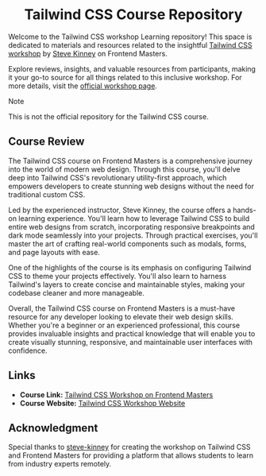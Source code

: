 <a name="readme-top"></a>

<div align="center">
  <h1> Tailwind CSS Course Repository</h1>
</div>

Welcome to the Tailwind CSS workshop Learning repository! This space is dedicated to materials and
resources related to the
insightful [Tailwind CSS workshop](https://frontendmasters.com/courses/tailwind-css/)
by [Steve Kinney](https://frontendmasters.com/teachers/steve-kinney/) on Frontend Masters. 

Explore reviews,
insights, and valuable resources from participants, making it your go-to source for all things related to this inclusive
workshop. For more details, visit the [official workshop page](https://frontendmasters.com/courses/tailwind-css/).

> [!NOTE]
> This is not the official repository for the Tailwind CSS course.

## Course Review

The Tailwind CSS course on Frontend Masters is a comprehensive journey into the world of modern web design. Through this
course, you'll delve deep into Tailwind CSS's revolutionary utility-first approach, which empowers developers to create
stunning web designs without the need for traditional custom CSS.

Led by the experienced instructor, Steve Kinney, the course offers a hands-on learning experience. You'll learn how to
leverage Tailwind CSS to build entire web designs from scratch, incorporating responsive breakpoints and dark mode
seamlessly into your projects. Through practical exercises, you'll master the art of crafting real-world components such
as modals, forms, and page layouts with ease.

One of the highlights of the course is its emphasis on configuring Tailwind CSS to theme your projects effectively.
You'll also learn to harness Tailwind's layers to create concise and maintainable styles, making your codebase cleaner
and more manageable.

Overall, the Tailwind CSS course on Frontend Masters is a must-have resource for any developer looking to elevate their
web design skills. Whether you're a beginner or an experienced professional, this course provides invaluable insights
and practical knowledge that will enable you to create visually stunning, responsive, and maintainable user interfaces
with confidence.

## Links

- **Course Link:** [Tailwind CSS Workshop on Frontend Masters](https://frontendmasters.com/courses/tailwind-css/)
- **Course Website:** [Tailwind CSS Workshop Website](https://tailwind-workshop.vercel.app/introduction)

## Acknowledgment

Special thanks to [steve-kinney](https://frontendmasters.com/teachers/steve-kinney/) for creating the workshop on
Tailwind
CSS and Frontend Masters for providing a platform that allows students to learn from industry
experts remotely.
